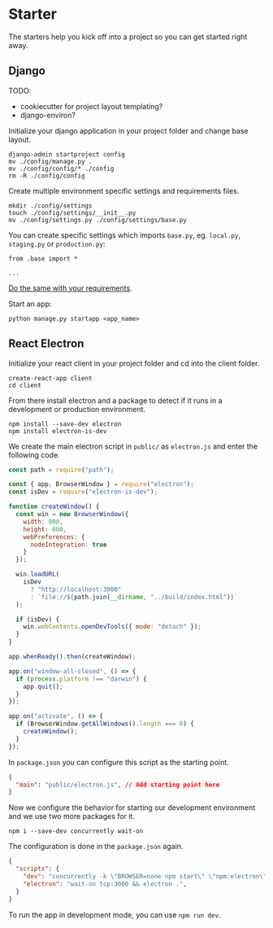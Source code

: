 # Starter

The starters help you kick off into a project so you can get started right away.

## Django

TODO:

- cookiecutter for project layout templating?
- django-environ?

Initialize your django application in your project folder and change base layout.

    django-admin startproject config
    mv ./config/manage.py .
    mv ./config/config/* ./config
    rm -R ./config/config

Create multiple environment specific settings and requirements files.

    mkdir ./config/settings
    touch ./config/settings/__init__.py
    mv ./config/settings.py ./config/settings/base.py

You can create specific settings which imports `base.py`, eg. `local.py`, `staging.py` or `production.py`:

    from .base import *

    ...

[Do the same with your requirements]().


Start an app:

    python manage.py startapp <app_name>

## React Electron

Initialize your react client in your project folder and cd into the client folder.

    create-react-app client
    cd client

From there install electron and a package to detect if it runs in a development or production environment.

    npm install --save-dev electron
    npm install electron-is-dev

We create the main electron script in `public/` as `electron.js` and enter the following code.

```javascript
const path = require("path");

const { app, BrowserWindow } = require("electron");
const isDev = require("electron-is-dev");

function createWindow() {
  const win = new BrowserWindow({
    width: 800,
    height: 600,
    webPreferences: {
      nodeIntegration: true
    }
  });

  win.loadURL(
    isDev
      ? "http://localhost:3000"
      : `file://${path.join(__dirname, "../build/index.html")}`
  );

  if (isDev) {
    win.webContents.openDevTools({ mode: "detach" });
  }
}

app.whenReady().then(createWindow);

app.on("window-all-closed", () => {
  if (process.platform !== "darwin") {
    app.quit();
  }
});

app.on("activate", () => {
  if (BrowserWindow.getAllWindows().length === 0) {
    createWindow();
  }
});
```

In `package.json` you can configure this script as the starting point.

```json
{
  "main": "public/electron.js", // Add starting point here
}
```

Now we configure the behavior for starting our development environment and we use two more packages for it.

    npm i --save-dev concurrently wait-on

The configuration is done in the `package.json` again.

```json
{
  "scripts": {
    "dev": "concurrently -k \"BROWSER=none npm start\" \"npm:electron\"",
    "electron": "wait-on tcp:3000 && electron .",
  }
}
```

To run the app in development mode, you can use `npm run dev`.

